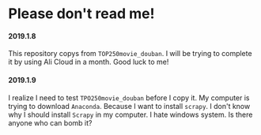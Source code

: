 # Please don't  read me!
#### 2019.1.8   
  This repository copys from `TOP250movie_douban`. I will be trying to complete it by using Ali Cloud in a month.
  Good luck to me!
#### 2019.1.9
  I realize I need to test `TPO250movie_douban`  before I copy it.
  My computer is trying to download `Anaconda`. Because I want to install `scrapy`. 
  I don't know why I should install `Scrapy` in my computer. 
  I hate windows system. Is there anyone who can bomb it?